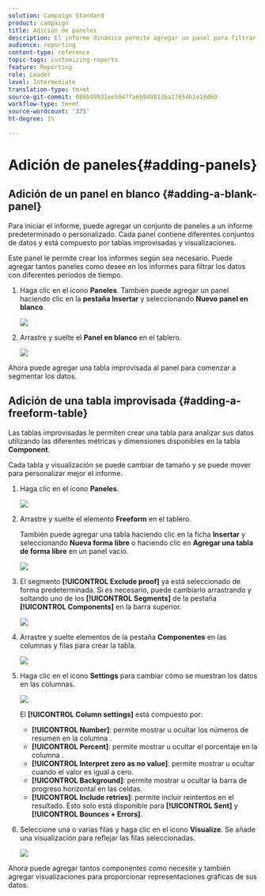 ```yaml
---
solution: Campaign Standard
product: campaign
title: Adición de paneles
description: El informe dinámico permite agregar un panel para filtrar mejor los datos en función del período de tiempo elegido.
audience: reporting
content-type: reference
topic-tags: customizing-reports
feature: Reporting
role: Leader
level: Intermediate
translation-type: tm+mt
source-git-commit: 088b49931ee5047fa6b949813ba17654b1e10d60
workflow-type: tm+mt
source-wordcount: '375'
ht-degree: 1%

---
```



# Adición de paneles{#adding-panels}

## Adición de un panel en blanco {#adding-a-blank-panel}

Para iniciar el informe, puede agregar un conjunto de paneles a un informe predeterminado o personalizado. Cada panel contiene diferentes conjuntos de datos y está compuesto por tablas improvisadas y visualizaciones.

Este panel le permite crear los informes según sea necesario. Puede agregar tantos paneles como desee en los informes para filtrar los datos con diferentes períodos de tiempo.

1. Haga clic en el icono **Paneles**. También puede agregar un panel haciendo clic en la **pestaña Insertar** y seleccionando **Nuevo panel en blanco**.

   ![](assets/dynamic_report_panel_1.png)

1. Arrastre y suelte el **Panel en blanco** en el tablero.

   ![](assets/dynamic_report_panel.png)

Ahora puede agregar una tabla improvisada al panel para comenzar a segmentar los datos.

## Adición de una tabla improvisada {#adding-a-freeform-table}

Las tablas improvisadas le permiten crear una tabla para analizar sus datos utilizando las diferentes métricas y dimensiones disponibles en la tabla **Component**.

Cada tabla y visualización se puede cambiar de tamaño y se puede mover para personalizar mejor el informe.

1. Haga clic en el icono **Paneles**.

   ![](assets/dynamic_report_panel_1.png)

1. Arrastre y suelte el elemento **Freeform** en el tablero.

   También puede agregar una tabla haciendo clic en la ficha **Insertar** y seleccionando **Nueva forma libre** o haciendo clic en **Agregar una tabla de forma libre** en un panel vacío.

   ![](assets/dynamic_report_panel_2.png)

1. El segmento **[!UICONTROL Exclude proof]** ya está seleccionado de forma predeterminada. Si es necesario, puede cambiarlo arrastrando y soltando uno de los **[!UICONTROL Segments]** de la pestaña **[!UICONTROL Components]** en la barra superior.

   ![](assets/dynamic_report_panel_3.png)

1. Arrastre y suelte elementos de la pestaña **Componentes** en las columnas y filas para crear la tabla.

   ![](assets/dynamic_report_freeform_3.png)

1. Haga clic en el icono **Settings** para cambiar cómo se muestran los datos en las columnas.

   ![](assets/dynamic_report_freeform_4.png)

   El **[!UICONTROL Column settings]** está compuesto por:

   * **[!UICONTROL Number]**: permite mostrar u ocultar los números de resumen en la columna .
   * **[!UICONTROL Percent]**: permite mostrar u ocultar el porcentaje en la columna .
   * **[!UICONTROL Interpret zero as no value]**: permite mostrar u ocultar cuando el valor es igual a cero.
   * **[!UICONTROL Background]**: permite mostrar u ocultar la barra de progreso horizontal en las celdas.
   * **[!UICONTROL Include retries]**: permite incluir reintentos en el resultado. Esto solo está disponible para **[!UICONTROL Sent]** y **[!UICONTROL Bounces + Errors]**.

1. Seleccione una o varias filas y haga clic en el icono **Visualize**. Se añade una visualización para reflejar las filas seleccionadas.

   ![](assets/dynamic_report_freeform_5.png)

Ahora puede agregar tantos componentes como necesite y también agregar visualizaciones para proporcionar representaciones gráficas de sus datos.
